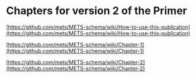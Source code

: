 # Chapters for version 2 of the Primer

[https://github.com/mets/METS-schema/wiki/How-to-use-this-publication](https://github.com/mets/METS-schema/wiki/How-to-use-this-publication)

[https://github.com/mets/METS-schema/wiki/Chapter-1](https://github.com/mets/METS-schema/wiki/Chapter-1)

[https://github.com/mets/METS-schema/wiki/Chapter-2](https://github.com/mets/METS-schema/wiki/Chapter-2)